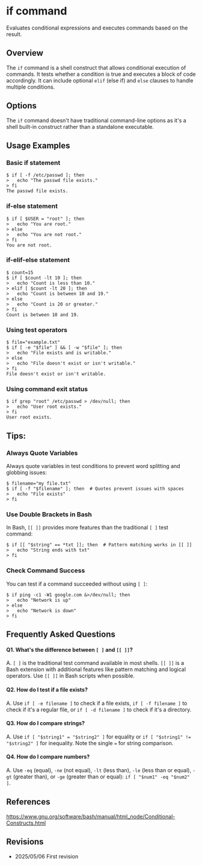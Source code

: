 # if command

Evaluates conditional expressions and executes commands based on the result.

## Overview

The `if` command is a shell construct that allows conditional execution of commands. It tests whether a condition is true and executes a block of code accordingly. It can include optional `elif` (else if) and `else` clauses to handle multiple conditions.

## Options

The `if` command doesn't have traditional command-line options as it's a shell built-in construct rather than a standalone executable.

## Usage Examples

### Basic if statement

```console
$ if [ -f /etc/passwd ]; then
>   echo "The passwd file exists."
> fi
The passwd file exists.
```

### if-else statement

```console
$ if [ $USER = "root" ]; then
>   echo "You are root."
> else
>   echo "You are not root."
> fi
You are not root.
```

### if-elif-else statement

```console
$ count=15
$ if [ $count -lt 10 ]; then
>   echo "Count is less than 10."
> elif [ $count -lt 20 ]; then
>   echo "Count is between 10 and 19."
> else
>   echo "Count is 20 or greater."
> fi
Count is between 10 and 19.
```

### Using test operators

```console
$ file="example.txt"
$ if [ -e "$file" ] && [ -w "$file" ]; then
>   echo "File exists and is writable."
> else
>   echo "File doesn't exist or isn't writable."
> fi
File doesn't exist or isn't writable.
```

### Using command exit status

```console
$ if grep "root" /etc/passwd > /dev/null; then
>   echo "User root exists."
> fi
User root exists.
```

## Tips:

### Always Quote Variables

Always quote variables in test conditions to prevent word splitting and globbing issues:

```console
$ filename="my file.txt"
$ if [ -f "$filename" ]; then  # Quotes prevent issues with spaces
>   echo "File exists"
> fi
```

### Use Double Brackets in Bash

In Bash, `[[ ]]` provides more features than the traditional `[ ]` test command:

```console
$ if [[ "$string" == *txt ]]; then  # Pattern matching works in [[ ]]
>   echo "String ends with txt"
> fi
```

### Check Command Success

You can test if a command succeeded without using `[ ]`:

```console
$ if ping -c1 -W1 google.com &>/dev/null; then
>   echo "Network is up"
> else
>   echo "Network is down"
> fi
```

## Frequently Asked Questions

#### Q1. What's the difference between `[ ]` and `[[ ]]`?
A. `[ ]` is the traditional test command available in most shells. `[[ ]]` is a Bash extension with additional features like pattern matching and logical operators. Use `[[ ]]` in Bash scripts when possible.

#### Q2. How do I test if a file exists?
A. Use `if [ -e filename ]` to check if a file exists, `if [ -f filename ]` to check if it's a regular file, or `if [ -d filename ]` to check if it's a directory.

#### Q3. How do I compare strings?
A. Use `if [ "$string1" = "$string2" ]` for equality or `if [ "$string1" != "$string2" ]` for inequality. Note the single `=` for string comparison.

#### Q4. How do I compare numbers?
A. Use `-eq` (equal), `-ne` (not equal), `-lt` (less than), `-le` (less than or equal), `-gt` (greater than), or `-ge` (greater than or equal): `if [ "$num1" -eq "$num2" ]`.

## References

https://www.gnu.org/software/bash/manual/html_node/Conditional-Constructs.html

## Revisions

- 2025/05/06 First revision